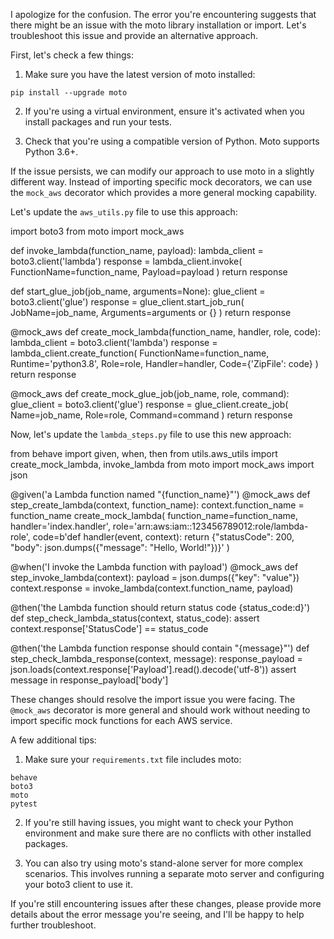  I apologize for the confusion. The error you're encountering suggests that there might be an issue with the moto library installation or import. Let's troubleshoot this issue and provide an alternative approach.

First, let's check a few things:

1. Make sure you have the latest version of moto installed:

```
pip install --upgrade moto
```

2. If you're using a virtual environment, ensure it's activated when you install packages and run your tests.

3. Check that you're using a compatible version of Python. Moto supports Python 3.6+.

If the issue persists, we can modify our approach to use moto in a slightly different way. Instead of importing specific mock decorators, we can use the `mock_aws` decorator which provides a more general mocking capability.

Let's update the `aws_utils.py` file to use this approach:



<antArtifact identifier="aws-utils" type="application/vnd.ant.code" language="python" title="Updated AWS Utility Functions">
import boto3
from moto import mock_aws

def invoke_lambda(function_name, payload):
    lambda_client = boto3.client('lambda')
    response = lambda_client.invoke(
        FunctionName=function_name,
        Payload=payload
    )
    return response

def start_glue_job(job_name, arguments=None):
    glue_client = boto3.client('glue')
    response = glue_client.start_job_run(
        JobName=job_name,
        Arguments=arguments or {}
    )
    return response

@mock_aws
def create_mock_lambda(function_name, handler, role, code):
    lambda_client = boto3.client('lambda')
    response = lambda_client.create_function(
        FunctionName=function_name,
        Runtime='python3.8',
        Role=role,
        Handler=handler,
        Code={'ZipFile': code}
    )
    return response

@mock_aws
def create_mock_glue_job(job_name, role, command):
    glue_client = boto3.client('glue')
    response = glue_client.create_job(
        Name=job_name,
        Role=role,
        Command=command
    )
    return response
</antArtifact>

Now, let's update the `lambda_steps.py` file to use this new approach:



<antArtifact identifier="lambda-steps" type="application/vnd.ant.code" language="python" title="Updated Behave Steps for Lambda Testing">
from behave import given, when, then
from utils.aws_utils import create_mock_lambda, invoke_lambda
from moto import mock_aws
import json

@given('a Lambda function named "{function_name}"')
@mock_aws
def step_create_lambda(context, function_name):
    context.function_name = function_name
    create_mock_lambda(
        function_name=function_name,
        handler='index.handler',
        role='arn:aws:iam::123456789012:role/lambda-role',
        code=b'def handler(event, context): return {"statusCode": 200, "body": json.dumps({"message": "Hello, World!"})}'
    )

@when('I invoke the Lambda function with payload')
@mock_aws
def step_invoke_lambda(context):
    payload = json.dumps({"key": "value"})
    context.response = invoke_lambda(context.function_name, payload)

@then('the Lambda function should return status code {status_code:d}')
def step_check_lambda_status(context, status_code):
    assert context.response['StatusCode'] == status_code

@then('the Lambda function response should contain "{message}"')
def step_check_lambda_response(context, message):
    response_payload = json.loads(context.response['Payload'].read().decode('utf-8'))
    assert message in response_payload['body']
</antArtifact>

These changes should resolve the import issue you were facing. The `@mock_aws` decorator is more general and should work without needing to import specific mock functions for each AWS service.

A few additional tips:

1. Make sure your `requirements.txt` file includes moto:

```
behave
boto3
moto
pytest
```

2. If you're still having issues, you might want to check your Python environment and make sure there are no conflicts with other installed packages.

3. You can also try using moto's stand-alone server for more complex scenarios. This involves running a separate moto server and configuring your boto3 client to use it.

If you're still encountering issues after these changes, please provide more details about the error message you're seeing, and I'll be happy to help further troubleshoot.

